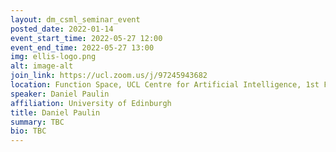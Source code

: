 ```yaml
---
layout: dm_csml_seminar_event
posted_date: 2022-01-14
event_start_time: 2022-05-27 12:00
event_end_time: 2022-05-27 13:00
img: ellis-logo.png
alt: image-alt
join_link: https://ucl.zoom.us/j/97245943682
location: Function Space, UCL Centre for Artificial Intelligence, 1st Floor, 90 High Holborn, London WC1V 6BH
speaker: Daniel Paulin
affiliation: University of Edinburgh
title: Daniel Paulin
summary: TBC
bio: TBC
---
```

